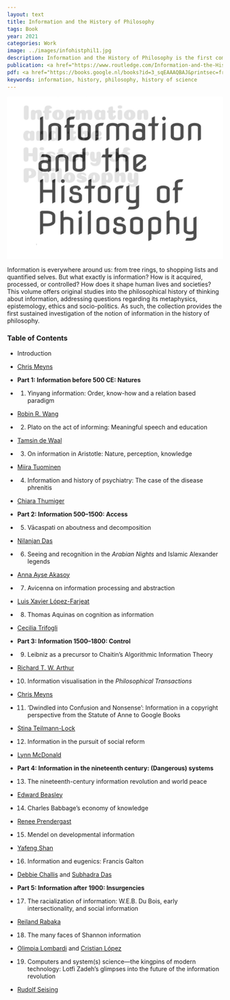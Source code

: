 ```yaml
---
layout: text
title: Information and the History of Philosophy
tags: Book
year: 2021
categories: Work
image: ../images/infohistphil1.jpg
description: Information and the History of Philosophy is the first comprehensive investigation of the history of philosophical questions around information, including work from before the Common Era to the twenty-first century. It covers scientific and technology-centred notions of information, views of human information processing, as well as socio-political topics such as the control and use of information in societies.
publication: <a href="https://www.routledge.com/Information-and-the-History-of-Philosophy/Meyns/p/book/9780815355007" target="_blank"> London, Routledge, June 2021 ↗</a>
pdf: <a href="https://books.google.nl/books?id=3_sqEAAAQBAJ&printsec=frontcover#v=onepage&q&f=false" target="_blank">Preview this book</a>
keywords: information, history, philosophy, history of science
---
```


![Information and the History of Philosophy](../images/infohistphil1.jpg)

Information is everywhere around us: from tree rings, to shopping lists and quantified selves. But what exactly is information? How is it acquired, processed, or controlled? How does it shape human lives and societies? This volume offers original studies into the philosophical history of thinking about information, addressing questions regarding its metaphysics, epistemology, ethics and socio-politics. As such, the collection provides the first sustained investigation of the notion of information in the history of philosophy.

### Table of Contents

- Introduction
- [Chris Meyns](https://chrismeyns.xyz)

- **Part 1: Information before 500 CE: Natures**

- 1) Yinyang information: Order, know-how and a relation based paradigm 
- [Robin R. Wang](http://faculty.lmu.edu/robinrwang/)

- 2) Plato on the act of informing: Meaningful speech and education 
- [Tamsin de Waal](https://www.google.com/search?tbo=p&tbm=bks&q=inauthor:%22Tamsin+De+Waal%22)

- 3) On information in Aristotle: Nature, perception, knowledge
- [Miira Tuominen](https://www.su.se/english/profiles/mtuom-1.513525)

- 4) Information and history of psychiatry: The case of the disease phrenitis
- [Chiara Thumiger](chiara-thumiger.net)

- **Part 2: Information 500–1500: Access**

- 5) Vācaspati on aboutness and decomposition
- [Nilanjan Das](http://www.dasnilanjan.com/)

- 6) Seeing and recognition in the _Arabian Nights_ and Islamic Alexander legends 
- [Anna Ayse Akasoy](https://gc.cuny.edu/Faculty/Core-Bios/Anna-Akasoy)

- 7) Avicenna on information processing and abstraction
- [Luis Xavier López-Farjeat](https://www.up.edu.mx/es/profesor/18600)

- 8) Thomas Aquinas on cognition as information
- [Cecilia Trifogli](https://www.philosophy.ox.ac.uk/people/cecilia-trifogli)

- **Part 3: Information 1500–1800: Control**

- 9) Leibniz as a precursor to Chaitin’s Algorithmic Information Theory
- [Richard T. W. Arthur](https://www.humanities.mcmaster.ca/~rarthur/)

- 10) Information visualisation in the _Philosophical Transactions_
- [Chris Meyns](https://chrismeyns.xyz)

- 11) ‘Dwindled into Confusion and Nonsense’: Information in a copyright perspective from the Statute of Anne to Google Books
- [Stina Teilmann-Lock](https://www.cbs.dk/en/research/departments-and-centres/department-of-management-politics-and-philosophy/staff/sttempp)

- 12) Information in the pursuit of social reform
- [Lynn McDonald](https://en.wikipedia.org/wiki/Lynn_McDonald)

- **Part 4: Information in the nineteenth century: (Dangerous) systems**

- 13) The nineteenth-century information revolution and world peace
- [Edward Beasley](https://beasley.sdsu.edu/)

- 14) Charles Babbage’s economy of knowledge
- [Renee Prendergast](https://pure.qub.ac.uk/en/persons/renee-prendergast)

- 15) Mendel on developmental information
- [Yafeng Shan](https://www.shanyafeng.com/)

- 16) Information and eugenics: Francis Galton
- [Debbie Challis](https://www.lse.ac.uk/library/people/debbie-challis) and [Subhadra Das](https://www.ucl.ac.uk/racism-racialisation/subhadra-das)

- **Part 5: Information after 1900: Insurgencies**

- 17) The racialization of information: W.E.B. Du Bois, early intersectionality, and social information
- [Reiland Rabaka](https://www.colorado.edu/ethnicstudies/people/core-faculty/reiland-rabaka)

- 18) The many faces of Shannon information
- [Olimpia Lombardi](https://www.conicet.gov.ar/new_scp/detalle.php?keywords=olimpia%2Blombardi&id=19903&articulos=yes) and [Cristian López](https://www.conicet.gov.ar/new_scp/detalle.php?keywords=&id=46004&articulos=yes)

- 19) Computers and system(s) science—the kingpins of modern technology: Lotfi Zadeh’s glimpses into the future of the information revolution
- [Rudolf Seising](https://scholar.google.com/citations?user=YO01D9sAAAAJ)   
<br>
